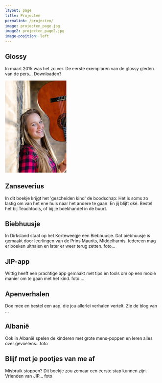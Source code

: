 ```yaml
---
layout: page
title: Projecten
permalink: /projecten/
image: projecten_page.jpg
image2: projecten_page2.jpg
image-position: left
---
```


## Glossy
In maart 2015 was het zo ver. De eerste exemplaren van de glossy gleden van de pers... Downloaden?

[![Glossy downloaden](/assets/images/voorkant_glossy.jpg)](http://bureaujip.us10.list-manage.com/subscribe?u=238c48afeb81d59ef080df385&id=0c296f472e)

## Zanseverius
In dit boekje krijgt het 'gescheiden kind' de boodschap: Het is soms zo lastig om van het ene huis naar het andere te gaan.
En jij blijft oké. Bestel het bij Teachtools, of bij je boekhandel in de buurt.

## Biebhuusje
In Dirksland staat op het Korteweegje een Biebhuusje. Dat biebhuusje is gemaakt door leerlingen van de Prins Maurits, Middelharnis.
Iedereen mag er boeken uithalen en later er weer terug zetten. foto...

## JIP-app
Wittig heeft een prachtige app gemaakt met tips en tools om op een mooie manier om te gaan met het kind. foto....

## Apenverhalen
Doe mee en bestel een aap, die jou allerlei verhalen vertelt. Zie de blog van ...

## Albanië
Ook in Albanië spelen de kinderen met grote mens-poppen en leren alles over gevoelens...foto

## Blijf met je pootjes van me af

Misbruik stoppen? Dit boekje zou zomaar een eerste stap kunnen zijn.
Vrienden van JIP... foto
